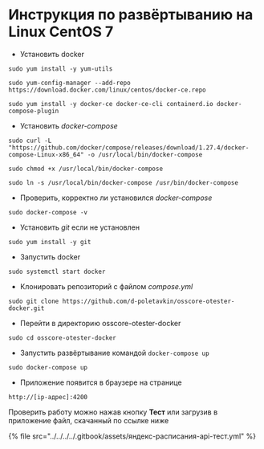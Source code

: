 # Инструкция по развёртыванию на Linux CentOS 7

* Установить docker

```
sudo yum install -y yum-utils
```

```
sudo yum-config-manager --add-repo https://download.docker.com/linux/centos/docker-ce.repo
```

```
sudo yum install -y docker-ce docker-ce-cli containerd.io docker-compose-plugin
```

* Установить _docker-compose_

```
sudo curl -L "https://github.com/docker/compose/releases/download/1.27.4/docker-compose-Linux-x86_64" -o /usr/local/bin/docker-compose
```

```
sudo chmod +x /usr/local/bin/docker-compose
```

```
sudo ln -s /usr/local/bin/docker-compose /usr/bin/docker-compose
```

* Проверить, корректно ли установился _docker-compose_

```
sudo docker-compose -v
```

* Установить _git_ если не установлен

```
sudo yum install -y git
```

* Запустить docker

```
sudo systemctl start docker
```

* Клонировать репозиторий с файлом _compose.yml_

```
sudo git clone https://github.com/d-poletavkin/osscore-otester-docker.git
```

* Перейти в директорию osscore-otester-docker

```
sudo cd osscore-otester-docker
```

* Запустить развёртывание командой `docker-compose up`

```
sudo docker-compose up
```

* Приложение появится в браузере на странице

```
http://[ip-адрес]:4200
```

Проверить работу можно нажав кнопку **Тест** или загрузив в приложение файл, скачанный по ссылке ниже

{% file src="../../../../.gitbook/assets/яндекс-расписания-api-тест.yml" %}
